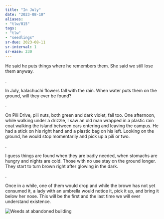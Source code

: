 ```yaml
---
title: "In July"
date: "2023-08-10"
aliases:
- "tlw/015"
tags:
- "tlw"
- "seedlings"
sr-due: 2023-08-11
sr-interval: 1
sr-ease: 230
---
```


He said he puts things where he remembers them. She said we still lose them anyway.

.

In July, kalachuchi flowers fall with the rain. When water puts them on the ground, will they ever be found?

.

On Pili Drive, pili nuts, both green and dark violet, fall too. One afternoon, while walking under a drizzle, I saw an old man wrapped in a plastic rain coat walking the island between cars entering and leaving the campus. He had a stick on his right hand and a plastic bag on his left. Looking on the ground, he would stop momentarily and pick up a pili or two.

.

I guess things are found when they are badly needed, when stomachs are hungry and nights are cold. Those with no use stay on the ground longer. They start to turn brown right after glowing in the dark.

.

Once in a while, one of them would drop and while the brown has not yet consumed it, a lady with an umbrella would notice it, pick it up, and bring it below her nose. This will be the first and the last time we will ever understand existence.

![Weeds at abandoned building](vignettes/images/ymca-weeds.jpg)